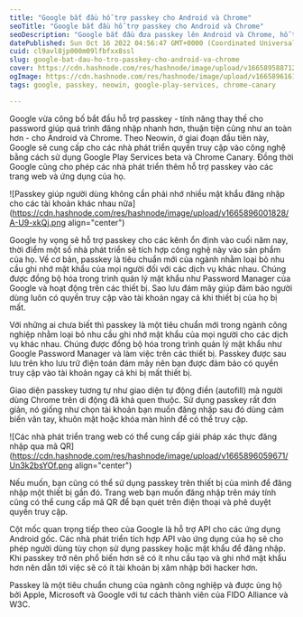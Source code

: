 ```yaml
---
title: "Google bắt đầu hỗ trợ passkey cho Android và Chrome"
seoTitle: "Google bắt đầu hỗ trợ passkey cho Android và Chrome"
seoDescription: "Google bắt đầu đưa passkey lên Android và Chrome, hỗ trợ đăng nhập không cần mật khẩu"
datePublished: Sun Oct 16 2022 04:56:47 GMT+0000 (Coordinated Universal Time)
cuid: cl9avl8jp000m09lfbfxx8ssl
slug: google-bat-dau-ho-tro-passkey-cho-android-va-chrome
cover: https://cdn.hashnode.com/res/hashnode/image/upload/v1665895887127/AsK-jWELZ.jpg
ogImage: https://cdn.hashnode.com/res/hashnode/image/upload/v1665896161862/Kft4Dxkdm.jpg
tags: google, passkey, neowin, google-play-services, chrome-canary

---
```


Google vừa công bố bắt đầu hỗ trợ passkey - tính năng thay thế cho password giúp quá trình đăng nhập nhanh hơn, thuận tiện cũng như an toàn hơn - cho Android và Chrome.
Theo Neowin, ở giai đoạn đầu tiên này, Google sẽ cung cấp cho các nhà phát triển quyền truy cập vào công nghệ bằng cách sử dụng Google Play Services beta và Chrome Canary. Đồng thời Google cũng cho phép các nhà phát triển thêm hỗ trợ passkey vào các trang web và ứng dụng của họ.

![Passkey giúp người dùng không cần phải nhớ nhiều mật khẩu đăng nhập cho các tài khoản khác nhau nữa](https://cdn.hashnode.com/res/hashnode/image/upload/v1665896001828/A-U9-xkQj.png align="center")

Google hy vọng sẽ hỗ trợ passkey cho các kênh ổn định vào cuối năm nay, thời điểm một số nhà phát triển sẽ tích hợp công nghệ này vào sản phẩm của họ. Về cơ bản, passkey là tiêu chuẩn mới của ngành nhằm loại bỏ nhu cầu ghi nhớ mật khẩu của mọi người đối với các dịch vụ khác nhau. Chúng được đồng bộ hóa trong trình quản lý mật khẩu như Password Manager của Google và hoạt động trên các thiết bị. Sao lưu đám mây giúp đảm bảo người dùng luôn có quyền truy cập vào tài khoản ngay cả khi thiết bị của họ bị mất.

Với những ai chưa biết thì passkey là một tiêu chuẩn mới trong ngành công nghiệp nhằm loại bỏ nhu cầu ghi nhớ mật khẩu của mọi người cho các dịch vụ khác nhau. Chúng được đồng bộ hóa trong trình quản lý mật khẩu như Google Password Manager và làm việc trên các thiết bị. Passkey được sau lưu trên kho lưu trữ điện toán đám mây nên bạn được đảm bảo có quyền truy cập vào tài khoản ngay cả khi bị mất thiết bị.

Giao diện passkey tương tự như giao diện tự động điền (autofill) mà người dùng Chrome trên di động đã khá quen thuộc. Sử dụng passkey rất đơn giản, nó giống như chọn tài khoản bạn muốn đăng nhập sau đó dùng cảm biến vân tay, khuôn mặt hoặc khóa màn hình để có thể truy cập.

![Các nhà phát triển trang web có thể cung cấp giải pháp xác thực đăng nhập qua mã QR](https://cdn.hashnode.com/res/hashnode/image/upload/v1665896059671/Un3k2bsYOf.png align="center")

Nếu muốn, bạn cũng có thể sử dụng passkey trên thiết bị của mình để đăng nhập một thiết bị gần đó. Trang web bạn muốn đăng nhập trên máy tính cũng có thể cung cấp mã QR để bạn quét trên điện thoại và phê duyệt quyền truy cập.

Cột mốc quan trọng tiếp theo của Google là hỗ trợ API cho các ứng dụng Android gốc. Các nhà phát triển tích hợp API vào ứng dụng của họ sẽ cho phép người dùng tùy chọn sử dụng passkey hoặc mật khẩu để đăng nhập. Khi passkey trở nên phổ biến hơn sẽ có ít nhu cầu tạo và ghi nhớ mật khẩu hơn nên dẫn tới việc sẽ có ít tài khoản bị xâm nhập bởi hacker hơn.

Passkey là một tiêu chuẩn chung của ngành công nghiệp và được ủng hộ bởi Apple, Microsoft và Google với tư cách thành viên của FIDO Alliance và W3C.
